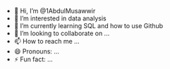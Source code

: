 - 👋 Hi, I’m @1AbdulMusawwir
- 👀 I’m interested in data analysis
- 🌱 I’m currently learning SQL and how to use Github
- 💞️ I’m looking to collaborate on ...
- 📫 How to reach me ...
- 😄 Pronouns: ...
- ⚡ Fun fact: ...

<!---
1AbdulMusawwir/1AbdulMusawwir is a ✨ special ✨ repository because its `README.md` (this file) appears on your GitHub profile.
You can click the Preview link to take a look at your changes.
--->
